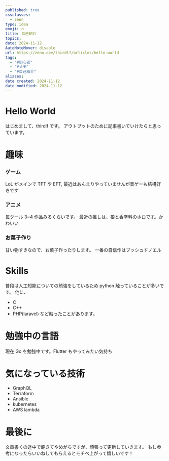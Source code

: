 ```yaml
---
published: true
cssclasses:
  - zenn
type: idea
emoji: 🔥
title: 自己紹介
topics: 
date: 2024-11-12
AutoNoteMover: disable
url: https://zenn.dev/thirdlf/articles/hello-world
tags:
  - "#初心者"
  - "#メモ"
  - "#自己紹介"
aliases: 
date created: 2024-11-12
date modified: 2024-11-12
---
```


# Hello World

はじめまして、thirdlf です。
アウトプットのために記事書いていけたらと思っています。

# 趣味
### ゲーム
LoL がメインで TFT や EFT, 最近はあんまりやっていませんが音ゲーも結構好きです

### アニメ
毎クール 3~4 作品みるくらいです。
最近の推しは、狼と香辛料のホロです。かわいい


### お菓子作り
甘い物すきなので、お菓子作ったりします。
一番の自信作はブッシュドノエル

# Skills
普段は人工知能についての勉強をしているため python 触っていることが多いです。
他に、
- C
- C++
- PHP(laravel)
など触ったことがあります。


# 勉強中の言語
現在 Go を勉強中です。Flutter もやってみたい気持ち

# 気になっている技術
- GraphQL
- Terraform
- Ansible
- kubernetes
- AWS lambda

# 最後に
文章書くの途中で飽きてやめがちですが、頑張って更新していきます。
もし参考になったらいいねしてもらえるとモチベ上がって嬉しいです！


